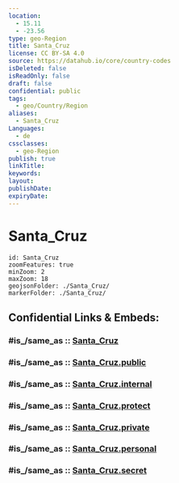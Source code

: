 ```yaml
---
location:
  - 15.11
  - -23.56
type: geo-Region
title: Santa_Cruz
license: CC BY-SA 4.0
source: https://datahub.io/core/country-codes
isDeleted: false
isReadOnly: false
draft: false
confidential: public
tags:
  - geo/Country/Region
aliases:
  - Santa_Cruz
Languages:
  - de
cssclasses:
  - geo-Region
publish: true
linkTitle:
keywords:
layout:
publishDate:
expiryDate:
---
```


# Santa_Cruz

```leaflet
id: Santa_Cruz
zoomFeatures: true 
minZoom: 2 
maxZoom: 18
geojsonFolder: ./Santa_Cruz/
markerFolder: ./Santa_Cruz/
```


## Confidential Links & Embeds: 

### #is_/same_as :: [Santa_Cruz](/_Standards/Earth/Continent/Africa/Africa~West/Cape_Verde/municipalities~Cape_Verde/Santa_Cruz.md) 

### #is_/same_as :: [Santa_Cruz.public](/_public/Earth/Continent/Africa/Africa~West/Cape_Verde/municipalities~Cape_Verde/Santa_Cruz.public.md) 

### #is_/same_as :: [Santa_Cruz.internal](/_internal/Earth/Continent/Africa/Africa~West/Cape_Verde/municipalities~Cape_Verde/Santa_Cruz.internal.md) 

### #is_/same_as :: [Santa_Cruz.protect](/_protect/Earth/Continent/Africa/Africa~West/Cape_Verde/municipalities~Cape_Verde/Santa_Cruz.protect.md) 

### #is_/same_as :: [Santa_Cruz.private](/_private/Earth/Continent/Africa/Africa~West/Cape_Verde/municipalities~Cape_Verde/Santa_Cruz.private.md) 

### #is_/same_as :: [Santa_Cruz.personal](/_personal/Earth/Continent/Africa/Africa~West/Cape_Verde/municipalities~Cape_Verde/Santa_Cruz.personal.md) 

### #is_/same_as :: [Santa_Cruz.secret](/_secret/Earth/Continent/Africa/Africa~West/Cape_Verde/municipalities~Cape_Verde/Santa_Cruz.secret.md)

